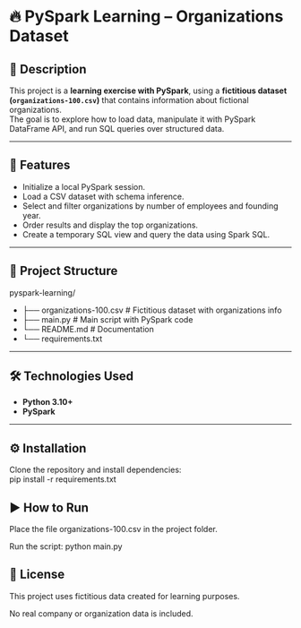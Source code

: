# 🔥 PySpark Learning – Organizations Dataset

## 📝 Description
This project is a **learning exercise with PySpark**, using a **fictitious dataset (`organizations-100.csv`)** that contains information about fictional organizations.  
The goal is to explore how to load data, manipulate it with PySpark DataFrame API, and run SQL queries over structured data.  

---

## 🚀 Features
- Initialize a local PySpark session.  
- Load a CSV dataset with schema inference.  
- Select and filter organizations by number of employees and founding year.  
- Order results and display the top organizations.  
- Create a temporary SQL view and query the data using Spark SQL.  

---

## 📂 Project Structure
pyspark-learning/
- ├── organizations-100.csv # Fictitious dataset with organizations info
- ├── main.py # Main script with PySpark code
- └── README.md # Documentation
- └── requirements.txt

---

## 🛠️ Technologies Used
- **Python 3.10+**  
- **PySpark**  

---

## ⚙️ Installation
Clone the repository and install dependencies:  
pip install -r requirements.txt

## ▶️ How to Run
Place the file organizations-100.csv in the project folder.

Run the script:
python main.py

## 📜 License
This project uses fictitious data created for learning purposes.

No real company or organization data is included.
